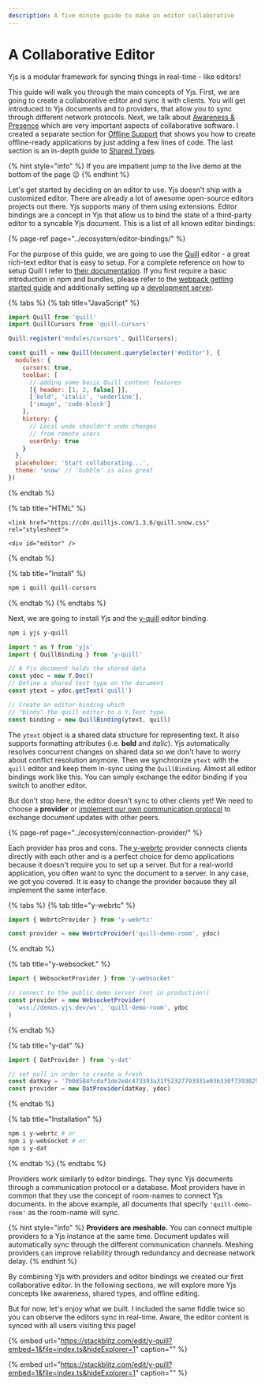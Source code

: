 ```yaml
---
description: A five minute guide to make an editor collaborative
---
```


# A Collaborative Editor

Yjs is a modular framework for syncing things in real-time - like editors!

This guide will walk you through the main concepts of Yjs. First, we are going to create a collaborative editor and sync it with clients. You will get introduced to Yjs documents and to providers, that allow you to sync through different network protocols. Next, we talk about [Awareness & Presence](adding-awareness.md) which are very important aspects of collaborative software. I created a separate section for [Offline Support](allowing-offline-editing.md) that shows you how to create offline-ready applications by just adding a few lines of code. The last section is an in-depth guide to [Shared Types](working-with-shared-types.md).

{% hint style="info" %}
If you are impatient jump to the live demo at the bottom of the page 😉
{% endhint %}

Let's get started by deciding on an editor to use. Yjs doesn't ship with a customized editor. There are already a lot of awesome open-source editors projects out there. Yjs supports many of them using extensions. Editor bindings are a concept in Yjs that allow us to bind the state of a third-party editor to a syncable Yjs document. This is a list of all known editor bindings:

{% page-ref page="../ecosystem/editor-bindings/" %}

For the purpose of this guide, we are going to use the [Quill](https://quilljs.com/) editor - a great rich-text editor that is easy to setup. For a complete reference on how to setup Quill I refer to [their documentation](https://quilljs.com/playground/). If you first require a basic introduction in npm and bundles, please refer to the [webpack getting started guide](https://webpack.js.org/guides/getting-started/) and additionally setting up a [development server](https://webpack.js.org/configuration/dev-server/).

{% tabs %}
{% tab title="JavaScript" %}
```javascript
import Quill from 'quill'
import QuillCursors from 'quill-cursors'

Quill.register('modules/cursors', QuillCursors);

const quill = new Quill(document.querySelector('#editor'), {
  modules: {
    cursors: true,
    toolbar: [
      // adding some basic Quill content features
      [{ header: [1, 2, false] }],
      ['bold', 'italic', 'underline'],
      ['image', 'code-block']
    ],
    history: {
      // Local undo shouldn't undo changes
      // from remote users
      userOnly: true
    }
  },
  placeholder: 'Start collaborating...',
  theme: 'snow' // 'bubble' is also great
})
```
{% endtab %}

{% tab title="HTML" %}
```markup
<link href="https://cdn.quilljs.com/1.3.6/quill.snow.css" rel="stylesheet">

<div id="editor" />
```
{% endtab %}

{% tab title="Install" %}
```bash
npm i quill quill-cursors
```
{% endtab %}
{% endtabs %}

Next, we are going to install Yjs and the [y-quill](../ecosystem/editor-bindings/quill.md) editor binding.

```bash
npm i yjs y-quill
```

```javascript
import * as Y from 'yjs'
import { QuillBinding } from 'y-quill'

// A Yjs document holds the shared data
const ydoc = new Y.Doc()
// Define a shared text type on the document
const ytext = ydoc.getText('quill')

// Create an editor-binding which
// "binds" the quill editor to a Y.Text type.
const binding = new QuillBinding(ytext, quill)
```

The `ytext` object is a shared data structure for representing text. It also supports formatting attributes \(i.e. **bold** and _italic_\). Yjs automatically resolves concurrent changes on shared data so we don't have to worry about conflict resolution anymore. Then we synchronize `ytext` with the `quill` editor and keep them in-sync using the `QuillBinding`. Almost all editor bindings work like this. You can simply exchange the editor binding if you switch to another editor.

But don't stop here, the editor doesn't sync to other clients yet! We need to choose a **provider** or [implement our own communication protocol](../tutorials/creating-a-custom-provider.md) to exchange document updates with other peers.

{% page-ref page="../ecosystem/connection-provider/" %}

Each provider has pros and cons. The[ y-webrtc](../ecosystem/connection-provider/y-webrtc.md) provider connects clients directly with each other and is a perfect choice for demo applications because it doesn't require you to set up a server. But for a real-world application, you often want to sync the document to a server. In any case, we got you covered. It is easy to change the provider because they all implement the same interface.

{% tabs %}
{% tab title="y-webrtc" %}
```javascript
import { WebrtcProvider } from 'y-webrtc'

const provider = new WebrtcProvider('quill-demo-room', ydoc)
```
{% endtab %}

{% tab title="y-websocket." %}
```javascript
import { WebsocketProvider } from 'y-websocket'

// connect to the public demo server (not in production!)
const provider = new WebsocketProvider(
  'wss://demos.yjs.dev/ws', 'quill-demo-room', ydoc
)
```
{% endtab %}

{% tab title="y-dat" %}
```javascript
import { DatProvider } from 'y-dat'

// set null in order to create a fresh
const datKey = '7b0d584fcdaf1de2e8c473393a31f52327793931e03b330f7393025146dc02fb'
const provider = new DatProvider(datKey, ydoc)
```
{% endtab %}

{% tab title="Installation" %}
```bash
npm i y-webrtc # or
npm i y-websocket # or
npm i y-dat
```
{% endtab %}
{% endtabs %}

Providers work similarly to editor bindings. They sync Yjs documents through a communication protocol or a database. Most providers have in common that they use the concept of room-names to connect Yjs documents. In the above example, all documents that specify `'quill-demo-room'` as the room-name will sync.

{% hint style="info" %}
**Providers are meshable.** You can connect multiple providers to a Yjs instance at the same time. Document updates will automatically sync through the different communication channels. Meshing providers can improve reliability through redundancy and decrease network delay.
{% endhint %}

By combining Yjs with providers and editor bindings we created our first collaborative editor. In the following sections, we will explore more Yjs concepts like awareness, shared types, and offline editing.

But for now, let's enjoy what we built. I included the same fiddle twice so you can observe the editors sync in real-time. Aware, the editor content is synced with all users visiting this page!

{% embed url="https://stackblitz.com/edit/y-quill?embed=1&file=index.ts&hideExplorer=1" caption="" %}

{% embed url="https://stackblitz.com/edit/y-quill?embed=1&file=index.ts&hideExplorer=1" caption="" %}

